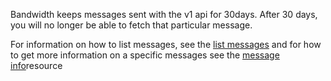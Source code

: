 Bandwidth keeps messages sent with the v1 api for 30days. After 30 days, you will no longer be able to fetch that particular message.

For information on how to list messages, see the [list messages](http://dev.bandwidth.com/ap-docs/methods/messages/getMessages.html) and for how to get more information on a specific messages see the [message info](http://dev.bandwidth.com/ap-docs/methods/messages/getMessagesMessageId.html)resource